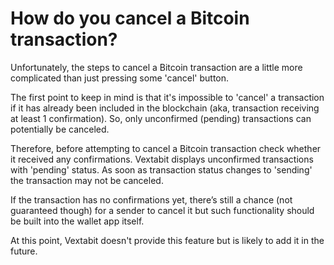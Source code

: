 # How do you cancel a Bitcoin transaction?

Unfortunately, the steps to cancel a Bitcoin transaction are a little more complicated than just pressing some 'cancel' button.

The first point to keep in mind is that it's impossible to 'cancel' a transaction if it has already been included in the blockchain (aka, transaction receiving at least 1 confirmation). So, only unconfirmed (pending) transactions can potentially be canceled.

Therefore, before attempting to cancel a Bitcoin transaction check whether it received any confirmations. Vextabit displays unconfirmed transactions with 'pending' status. As soon as transaction status changes to 'sending' the transaction may not be canceled.

If the transaction has no confirmations yet, there’s still a chance (not guaranteed though) for a sender to cancel it but such functionality should be built into the wallet app itself.

At this point, Vextabit doesn't provide this feature but is likely to add it in the future.


